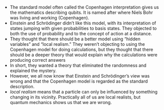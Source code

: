 * The standard model often called the Copenhagen interpretation gives us the mathematics describing qubits. It is named after where Niels Bohr was living and working (Copenhagen).
* Einstein and Schrödinger didn’t like this model, with its interpretation of states jumping with given probabilities to basis states. They objected to both the use of probability and to the concept of action at a
distance. 
* They thought that there should be a better model using “hidden variables” and “local realism.” They weren’t objecting to using the Copenhagen model for doing calculations, but they thought that there should be a deeper theory that would explain why the calculations were producing correct answers
* In short, they wanted a theory that eliminated the randomness and explained the mystery.
* However, we all now know that Einstein and Schrödinger’s view was wrong and that the Copenhagen model is regarded as the standard description.
* *local realism* means that a particle can only be influenced by something changing in its vicinity. Practically all of us are local realists, but quantum mechanics shows us that we are wrong.
